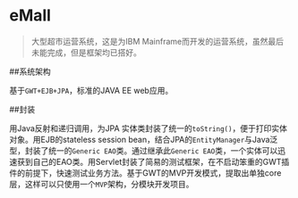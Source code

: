 eMall
=====

> 大型超市运营系统，这是为IBM Mainframe而开发的运营系统，虽然最后未能完成，但是框架均已搭好。

##系统架构

基于`GWT+EJB+JPA`，标准的JAVA EE web应用。

##封装

用Java反射和递归调用，为JPA 实体类封装了统一的`toString()`，便于打印实体对象。用EJB的stateless session bean，结合JPA的`EntityManager`与Java泛型，封装了统一的`Generic EAO`类。通过继承此`Generic EAO`类，一个实体可以迅速获到自己的EAO类。用Servlet封装了简易的测试框架，在不启动笨重的GWT插件的前提下，快速测试业务方法。基于GWT的MVP开发模式，提取出单独core层，这样可以只使用一个`MVP`架构，分模块开发项目。
